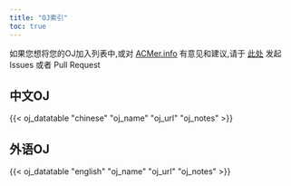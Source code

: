 ```yaml
---
title: "OJ索引"
toc: true
---
```


如果您想将您的OJ加入列表中,或对 [ACMer.info](https://acmer.info/) 有意见和建议,请于 [此处](https://github.com/acmerindex/acmerindex.github.io) 发起 Issues 或者 Pull Request

## 中文OJ

{{< oj_datatable "chinese" "oj_name" "oj_url" "oj_notes" >}}

## 外语OJ

{{< oj_datatable "english" "oj_name" "oj_url" "oj_notes" >}}
